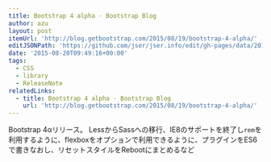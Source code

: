 ```yaml
---
title: Bootstrap 4 alpha · Bootstrap Blog
author: azu
layout: post
itemUrl: 'http://blog.getbootstrap.com/2015/08/19/bootstrap-4-alpha/'
editJSONPath: 'https://github.com/jser/jser.info/edit/gh-pages/data/2015/08/index.json'
date: '2015-08-20T09:49:16+00:00'
tags:
  - CSS
  - library
  - ReleaseNote
relatedLinks:
  - title: Bootstrap 4 alpha · Bootstrap Blog
    url: 'http://blog.getbootstrap.com/2015/08/19/bootstrap-4-alpha/'
---
```

Bootstrap 4αリリース。
LessからSassへの移行、IE8のサポートを終了し`rem`を利用するように、flexboxをオプションで利用できるように、プラグインをES6で書きなおし、リセットスタイルをRebootにまとめるなど
